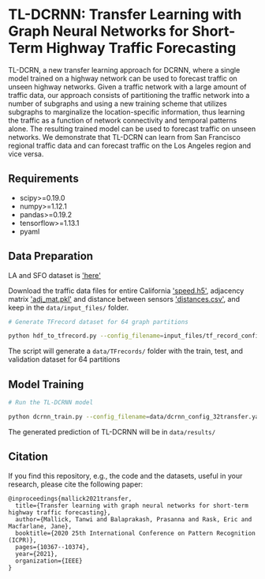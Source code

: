 # TL-DCRNN: Transfer Learning with Graph Neural Networks for Short-Term Highway Traffic Forecasting
TL-DCRN, a new transfer learning approach for DCRNN, where a single model trained on a highway network can be used to forecast traffic on unseen highway networks. Given a traffic network with a large amount of traffic data, our approach consists of partitioning the traffic network into a number of subgraphs and using a new training scheme that utilizes subgraphs to marginalize the location-specific information, thus learning the traffic as a function of network connectivity and temporal patterns alone. The resulting trained model can be used to forecast traffic on unseen networks. We demonstrate that TL-DCRN can learn from  San Francisco regional traffic data and can forecast traffic on the Los Angeles region and vice versa.


## Requirements
- scipy>=0.19.0
- numpy>=1.12.1
- pandas>=0.19.2
- tensorflow>=1.13.1
- pyaml


## Data Preparation
LA and SFO dataset is ['here'](https://anl.box.com/s/traooe2ovuwuliaphpj6qxkimghcqqew)

Download the traffic data files for entire California ['speed.h5'](https://anl.box.com/s/7hfhtie02iufy75ac1d8g8530majwci0), adjacency matrix  ['adj_mat.pkl'](https://anl.box.com/s/4143x1repqa1u26aiz7o2rvw3vpcu0wp) and distance between sensors ['distances.csv'](https://anl.box.com/s/cfnc6wryh4yrp58qfc5z7tyxbbpj4gek), and keep in the `data/input_files/` folder.

```bash
# Generate TFrecord dataset for 64 graph partitions

python hdf_to_tfrecord.py --config_filename=input_files/tf_record_config.yaml
```
The script will generate a ```data/TFrecords/``` folder with the train, test, and validation dataset for 64 partitions

## Model Training

```bash
# Run the TL-DCRNN model

python dcrnn_train.py --config_filename=data/dcrnn_config_32transfer.yaml
```
The generated prediction of TL-DCRNN will be in ```data/results/```

## Citation

If you find this repository, e.g., the code and the datasets, useful in your research, please cite the following paper:
```
@inproceedings{mallick2021transfer,
  title={Transfer learning with graph neural networks for short-term highway traffic forecasting},
  author={Mallick, Tanwi and Balaprakash, Prasanna and Rask, Eric and Macfarlane, Jane},
  booktitle={2020 25th International Conference on Pattern Recognition (ICPR)},
  pages={10367--10374},
  year={2021},
  organization={IEEE}
}
```

